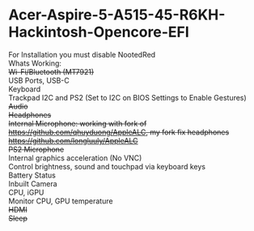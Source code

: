 # Acer-Aspire-5-A515-45-R6KH-Hackintosh-Opencore-EFI  
For Installation you must disable NootedRed  
Whats Working:  
~~Wi-Fi/Bluetooth (MT7921)~~  
USB Ports, USB-C  
Keyboard  
Trackpad I2C and PS2 (Set to I2C on BIOS Settings to Enable Gestures)  
~~Audio~~  
~~Headphones~~  
~~Internal Microphone: working with fork of https://github.com/qhuyduong/AppleALC, my fork fix headphones https://github.com/longluuly/AppleALC~~  
~~PS2 Microphone~~  
Internal graphics acceleration (No VNC)  
Control brightness, sound and touchpad via keyboard keys  
Battery Status  
Inbuilt Camera  
CPU, iGPU  
Monitor CPU, GPU temperature  
~~HDMI~~  
~~Sleep~~  
